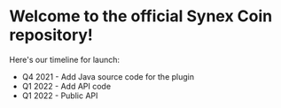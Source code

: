 # Welcome to the official Synex Coin repository!

Here's our timeline for launch:
- Q4 2021 - Add Java source code for the plugin
- Q1 2022 - Add API code
- Q1 2022 - Public API
